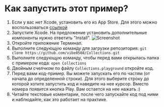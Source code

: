 # Как запустить этот пример?
1. Если у вас нет Xcode, установить его из App Store. Для этого можно воспользоваться [ссылкой](https://apps.apple.com/us/app/xcode/id497799835?mt=12)
2. Запустите Xcode. На предложение установить дополнительные компоненты нужно ответить "Install".
![Screenshot](https://user-images.githubusercontent.com/153802/38372688-57e17984-38e7-11e8-8712-d297989db079.png)
3. Откройте приложение Терминал.
4. Выполните следующую команду для загрузки репозитория: `git clone https://github.com/vibe0508/Collections.git`
5. Выполните следующую команду, чтобы перед вами открылась папка с примером кода: `open Collections`
6. Двойным счелчком по файлу `Collections.playground` откройте код.
7. Перед вами код-пример. Вы можете запускать его по частям (от начала до определенной строки). Для этого выберите строку до которой хотите запустить код и наведите на нее курсор. Вместо номера появится кнопка Play. Вам остается на нее нажать :)
8. Читайте текстовые коментарии, после чего запускайте код под ними и наблюдайте, как это работает на практике.
